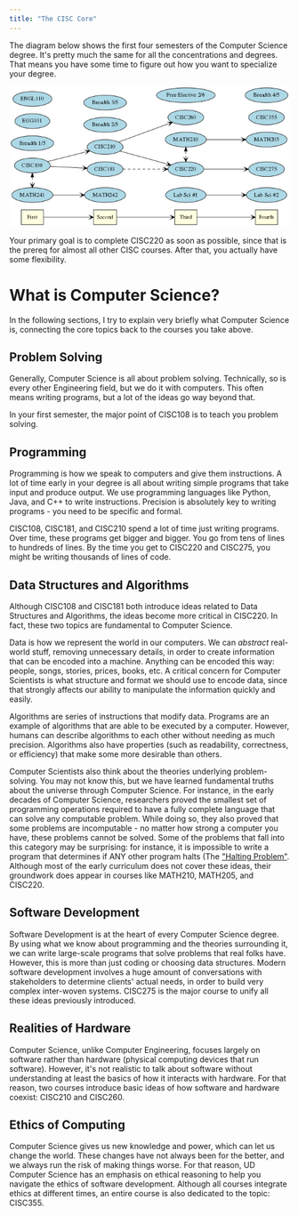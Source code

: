 ```yaml
---
title: "The CISC Core"
---
```


The diagram below shows the first four semesters of the Computer Science degree.
It's pretty much the same for all the concentrations and degrees.
That means you have some time to figure out how you want to specialize your degree.

![images/cs_core.png](images/cs_core.png)

Your primary goal is to complete CISC220 as soon as possible, since that is the prereq for almost all other CISC courses. After that, you actually have some flexibility.

# What is Computer Science?

In the following sections, I try to explain very briefly what Computer Science is, connecting the core topics back to the courses you take above.

## Problem Solving

Generally, Computer Science is all about problem solving.
Technically, so is every other Engineering field, but we do it with computers.
This often means writing programs, but a lot of the ideas go way beyond that.

In your first semester, the major point of CISC108 is to teach you problem solving.

## Programming

Programming is how we speak to computers and give them instructions. A lot of time early in your degree is all about writing simple programs that take input and produce output. We use programming languages like Python, Java, and C++ to write instructions. Precision is absolutely key to writing programs - you need to be specific and formal.

CISC108, CISC181, and CISC210 spend a lot of time just writing programs. Over time, these programs get bigger and bigger. You go from tens of lines to hundreds of lines. By the time you get to CISC220 and CISC275, you might be writing thousands of lines of code.

## Data Structures and Algorithms

Although CISC108 and CISC181 both introduce ideas related to Data Structures and Algorithms, the ideas become more critical in CISC220. In fact, these two topics are fundamental to Computer Science.

Data is how we represent the world in our computers. We can *abstract* real-world stuff, removing unnecessary details, in order to create information that can be encoded into a machine. Anything can be encoded this way: people, songs, stories, prices, books, etc. A critical concern for Computer Scientists is what structure and format we should use to encode data, since that strongly affects our ability to manipulate the information quickly and easily.

Algorithms are series of instructions that modify data. Programs are an example of algorithms that are able to be executed by a computer. However, humans can describe algorithms to each other without needing as much precision. Algorithms also have properties (such as readability, correctness, or efficiency) that make some more desirable than others.

Computer Scientists also think about the theories underlying problem-solving.
You may not know this, but we have learned fundamental truths about the universe through Computer Science.
For instance, in the early decades of Computer Science, researchers proved the smallest set of programming operations required to have a fully complete language that can solve any computable problem.
While doing so, they also proved that some problems are incomputable - no matter how strong a computer you have, these problems cannot be solved.
Some of the problems that fall into this category may be surprising: for instance, it is impossible to write a program that determines if ANY other program halts (The ["Halting Problem"](https://www.youtube.com/watch?v=t37GQgUPa6k).
Although most of the early curriculum does not cover these ideas, their groundwork does appear in courses like MATH210, MATH205, and CISC220.

## Software Development 

Software Development is at the heart of every Computer Science degree. By using what we know about programming and the theories surrounding it, we can write large-scale programs that solve problems that real folks have. However, this is more than just coding or choosing data structures. Modern software development involves a huge amount of conversations with stakeholders to determine clients' actual needs, in order to build very complex inter-woven systems. CISC275 is the major course to unify all these ideas previously introduced.

## Realities of Hardware

Computer Science, unlike Computer Engineering, focuses largely on software rather than hardware (physical computing devices that run software). However, it's not realistic to talk about software without understanding at least the basics of how it interacts with hardware.
For that reason, two courses introduce basic ideas of how software and hardware coexist: CISC210 and CISC260.

## Ethics of Computing

Computer Science gives us new knowledge and power, which can let us change the world.
These changes have not always been for the better, and we always run the risk of making things worse.
For that reason, UD Computer Science has an emphasis on ethical reasoning to help you navigate the ethics of software development.
Although all courses integrate ethics at different times, an entire course is also dedicated to the topic: CISC355.
